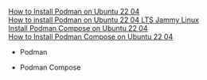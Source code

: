 [How to Install Podman on Ubuntu 22 04](https://www.howtoforge.com/how-to-install-podman-on-ubuntu-22-04)<br />
[How to install Podman on Ubuntu 22 04 LTS Jammy Linux](https://www.how2shout.com/linux/how-to-install-podman-on-ubuntu-22-04-lts-jammy-linux)<br />
[Install Podman Compose on Ubuntu 22 04](https://devcoops.com/install-podman-compose-on-ubuntu-22.04)<br />
[How to Install Podman Compose on Ubuntu 22 04](https://itslinuxfoss.com/install-podman-compose-ubuntu-22-04)<br />

* Podman

* Podman Compose
